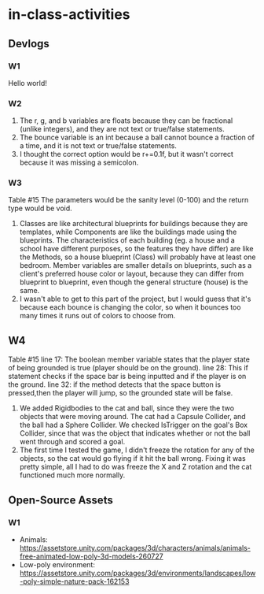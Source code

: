 # in-class-activities
## Devlogs
### W1
Hello world!
### W2
1. The r, g, and b variables are floats because they can be fractional (unlike integers), and they are not text or true/false statements.
2. The bounce variable is an int because a ball cannot bounce a fraction of a time, and it is not text or true/false statements. 
3. I thought the correct option would be r+=0.1f, but it wasn't correct because it was missing a semicolon.
### W3
Table #15
The parameters would be the sanity level (0-100) and the return type would be void. 
1. Classes are like architectural blueprints for buildings because they are templates, while Components are like the buildings made using the blueprints. The characteristics of each building (eg. a house and a school have different purposes, so the features they have differ) are like the Methods, so a house blueprint (Class) will probably have at least one bedroom. Member variables are smaller details on blueprints, such as a client's preferred house color or layout, because they can differ from blueprint to blueprint, even though the general structure (house) is the same.
2. I wasn't able to get to this part of the project, but I would guess that it's because each bounce is changing the color, so when it bounces too many times it runs out of colors to choose from.  
## W4
Table #15
line 17: The boolean member variable states that the player state of being grounded is true (player should be on the ground).
line 28: This if statement checks if the space bar is being inputted and if the player is on the ground.
line 32: if the method detects that the space button is pressed,then the player will jump, so the grounded state will be false.
1. We added Rigidbodies to the cat and ball, since they were the two objects that were moving around. The cat had a Capsule Collider, and the ball had a Sphere Collider. We checked IsTrigger on the goal's Box Collider, since that was the object that indicates whether or not the ball went through and scored a goal.
2. The first time I tested the game, I didn't freeze the rotation for any of the objects, so the cat would go flying if it hit the ball wrong. Fixing it was pretty simple, all I had to do was freeze the X and Z rotation and the cat functioned much more normally. 
## Open-Source Assets
### W1
- Animals: https://assetstore.unity.com/packages/3d/characters/animals/animals-free-animated-low-poly-3d-models-260727 
- Low-poly environment: https://assetstore.unity.com/packages/3d/environments/landscapes/low-poly-simple-nature-pack-162153 